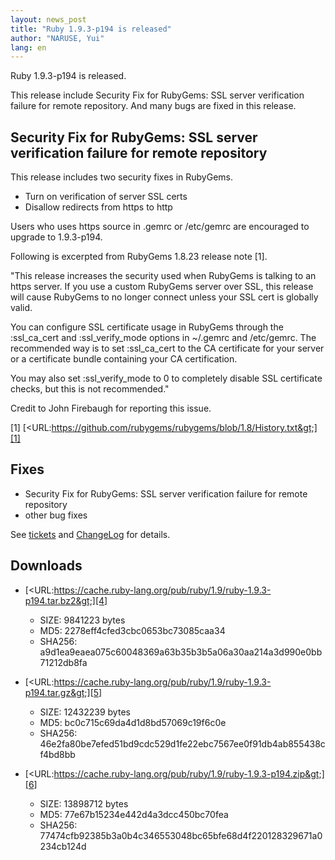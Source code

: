 ```yaml
---
layout: news_post
title: "Ruby 1.9.3-p194 is released"
author: "NARUSE, Yui"
lang: en
---
```


Ruby 1.9.3-p194 is released.

This release include Security Fix for RubyGems: SSL server verification
failure for remote repository. And many bugs are fixed in this release.

## Security Fix for RubyGems: SSL server verification failure for remote repository

This release includes two security fixes in RubyGems.

* Turn on verification of server SSL certs
* Disallow redirects from https to http

Users who uses https source in .gemrc or /etc/gemrc are encouraged to
upgrade to 1.9.3-p194.

Following is excerpted from RubyGems 1.8.23 release note \[1\].

\"This release increases the security used when RubyGems is talking to
an https server. If you use a custom RubyGems server over SSL, this
release will cause RubyGems to no longer connect unless your SSL cert is
globally valid.

You can configure SSL certificate usage in RubyGems through the
:ssl\_ca\_cert and :ssl\_verify\_mode options in ~/.gemrc and
/etc/gemrc. The recommended way is to set :ssl\_ca\_cert to the CA
certificate for your server or a certificate bundle containing your CA
certification.

You may also set :ssl\_verify\_mode to 0 to completely disable SSL
certificate checks, but this is not recommended.\"

Credit to John Firebaugh for reporting this issue.

\[1\]
[&lt;URL:https://github.com/rubygems/rubygems/blob/1.8/History.txt&gt;][1]

## Fixes

* Security Fix for RubyGems: SSL server verification failure for remote
  repository
* other bug fixes

See [tickets][2] and [ChangeLog][3] for details.

## Downloads

* [&lt;URL:https://cache.ruby-lang.org/pub/ruby/1.9/ruby-1.9.3-p194.tar.bz2&gt;][4]
  * SIZE: 9841223 bytes
  * MD5: 2278eff4cfed3cbc0653bc73085caa34
  * SHA256:
    a9d1ea9eaea075c60048369a63b35b3b5a06a30aa214a3d990e0bb71212db8fa

* [&lt;URL:https://cache.ruby-lang.org/pub/ruby/1.9/ruby-1.9.3-p194.tar.gz&gt;][5]
  * SIZE: 12432239 bytes
  * MD5: bc0c715c69da4d1d8bd57069c19f6c0e
  * SHA256:
    46e2fa80be7efed51bd9cdc529d1fe22ebc7567ee0f91db4ab855438cf4bd8bb

* [&lt;URL:https://cache.ruby-lang.org/pub/ruby/1.9/ruby-1.9.3-p194.zip&gt;][6]
  * SIZE: 13898712 bytes
  * MD5: 77e67b15234e442d4a3dcc450bc70fea
  * SHA256:
    77474cfb92385b3a0b4c346553048bc65bfe68d4f220128329671a0234cb124d



[1]: https://github.com/rubygems/rubygems/blob/1.8/History.txt
[2]: https://bugs.ruby-lang.org/projects/ruby-193/issues?set_filter=1&amp;status_id=5
[3]: http://svn.ruby-lang.org/repos/ruby/tags/v1_9_3_194/ChangeLog
[4]: https://cache.ruby-lang.org/pub/ruby/1.9/ruby-1.9.3-p194.tar.bz2
[5]: https://cache.ruby-lang.org/pub/ruby/1.9/ruby-1.9.3-p194.tar.gz
[6]: https://cache.ruby-lang.org/pub/ruby/1.9/ruby-1.9.3-p194.zip
